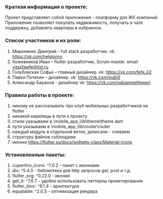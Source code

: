 ### Краткая информация о проекте:
  Проект представляет собой приложение - платформу для ЖК компаний.
  Приложение позволяет покупать недвижимость, получать в чате поддержку,
  добавлять квартиры в избранное.

### Список участников и их роли:
  1.	Мироненко Дмитрий – full stack разработчик. vk: https://vk.com/helgiorno
  2.	Кожевников Иван – flutter разработчик, Scrum master. email: vgssfawfe@list.ru
  3.	Голубовская Софья – главный дизайнер. vk: https://vk.com/fefe_02
  4.	Павел Потехин – дизайнер. vk: https://vk.com/pubi0
  5.    Александр Баранов - дизайнер vk: https://vk.com/odoamnetheperl

### Правила работы в проекте:
  1. никому не рассказывать про клуб мобильных разработчиков на flutter
  2. никакой кирилицы в пути к проекту
  3. стили указываем в \mobile_app_\lib\theme\theme.dart
  4. пути указываем в \mobile_app_\lib\router\router
  5. каждый модуль в отдельной ветке, дописали - сливаем
  6. структуру файлов соблюдаем
  7. иконки https://flutter.su/docs/widgets-class/Material-Icons

### Установленные пакеты:
1. cupertino_icons: ^1.0.2 - пакет с иконками
2. dio: ^5.4.0 - библиотека для http запросов get, post и т.д.
3. flutter_svg: ^0.22.0 - иконки
4. get_it: ^7.6.7 - удобно использовать паттерны проектирования
5. flutter_bloc: ^8.1.4 - архитектура
6. equatable: ^2.0.5 - оптимизация рендера

